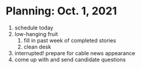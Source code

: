 # Planning: Oct. 1, 2021

1. schedule today
1. low-hanging fruit
    1. fill in past week of completed stories
    1. clean desk
1. interrupted! prepare for cable news appearance
1. come up with and send candidate questions
